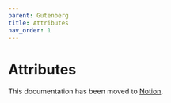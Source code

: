 ```yaml
---
parent: Gutenberg
title: Attributes
nav_order: 1
---
```


# Attributes

This documentation has been moved to [Notion](https://www.notion.so/Attributes-55f6ed357ced42b4a30c135390e6f5aa).
